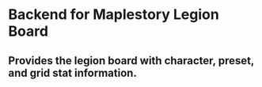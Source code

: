 # Backend for Maplestory Legion Board

## Provides the legion board with character, preset, and grid stat information.